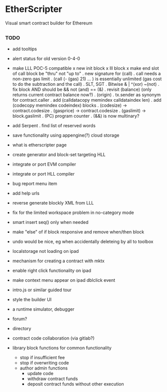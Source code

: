 # EtherScripter
Visual smart contract builder for Ethereum
##

### TODO
* add tooltips 
* alert status for old version 0-4-0
* make LLL POC-5 compatible
  x new init block
  x lll block 
  x make end slot of call block be "thru" not "up to"
  . new signature for (call)
    . call needs a non-zero gas limit 
    . (call (- (gas) 21) ... ) is essentially unlimited (gas cost to do the subtraction and the call)
  . SLT, SGT 
  . Bitwise & | ^(xor) ~(not)
  . fix block AND should be && not (and) == (&) 
  . revisit (balance) (only returns current contract balance now?) 
  . (origin)
  . tx.sender as synonym for contract.caller
  . add (calldatacopy memindex calldataindex len) 
  . add (codecopy memindex codeindex) blocks
  . (codesize) -> contract.codesize
  . (gasprice) -> contract.codesize
  . (gaslimit) -> block.gaslimit
  . (PC) program counter
  . (&&) is now multinary?

* add Serpent 
  . find list of reserved words
* save functionality using appengine(?) cloud storage
* what is etherscripter page
* create generator and block-set targeting HLL
* integrate or port EVM compiler
* integrate or port HLL compiler 
* bug report menu item
* add help urls
* reverse generate blockly XML from LLL
* fix for the limited workspace problem in no-category mode
* smart insert seq() only when needed
* make "else" of if block responsive and remove when/then block
* undo would be nice, eg when accidentally deleteing by all to toolbox 
* localstorage not loading on ipad
* mechanism for creating a contract with mktx
* enable right click functionality on ipad
* make context menu appear on ipad dblclick event
* intro.js or similar guided tour
* style the builder UI
* a runtime simulator, debugger
* forum?
* directory 
* contract code collaboration (via gitlab?)
* library block functions for common functionality
  - stop if insufficient fee
  - stop if overwriting code
  - author admin functions 
    * update code
    * withdraw contract funds
    * deposit contract funds without other execution

